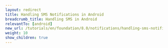 ```yaml
---
layout: redirect
title: Handling SMS Notifications in Android
breadcrumb_title: Handling SMS in Android
relevantTo: [android]
new_url: /tutorials/en/foundation/8.0/notifications/handling-sms-notifications/android/
weight: 10
show_children: true
---
```

